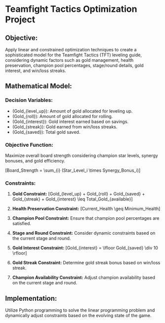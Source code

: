 # Teamfight Tactics Optimization Project

## Objective:

Apply linear and constrained optimization techniques to create a sophisticated model for the Teamfight Tactics (TFT) leveling guide, considering dynamic factors such as gold management, health preservation, champion pool percentages, stage/round details, gold interest, and win/loss streaks.

## Mathematical Model:

### Decision Variables:

- \(Gold_{level\_up}\): Amount of gold allocated for leveling up.
- \(Gold_{roll}\): Amount of gold allocated for rolling.
- \(Gold_{interest}\): Gold interest earned based on savings.
- \(Gold_{streak}\): Gold earned from win/loss streaks.
- \(Gold_{saved}\): Total gold saved.

### Objective Function:

Maximize overall board strength considering champion star levels, synergy bonuses, and gold efficiency.

\[Board\_Strength = \sum_{i} (Star\_Level_i \times Synergy\_Bonus_i)\]

### Constraints:

1. **Gold Constraint:**
    \[Gold_{level\_up} + Gold_{roll} + Gold_{saved} + Gold_{streak} + Gold_{interest} \leq Total\_Gold_{available}\]

2. **Health Preservation Constraint:**
    \[Current\_Health \geq Minimum\_Health\]

3. **Champion Pool Constraint:**
    Ensure that champion pool percentages are satisfied.

4. **Stage and Round Constraint:**
    Consider dynamic constraints based on the current stage and round.

5. **Gold Interest Constraint:**
    \[Gold_{interest} = \lfloor Gold_{saved} \div 10 \rfloor\]

6. **Gold Streak Constraint:**
    Determine gold streak bonus based on win/loss streak.

7. **Champion Availability Constraint:**
    Adjust champion availability based on the current stage and round.

## Implementation:

Utilize Python programming to solve the linear programming problem and dynamically adjust constraints based on the evolving state of the game.
